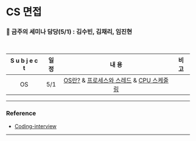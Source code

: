 # CS 면접




### :microphone: 금주의 세미나 담당(5/1) : 김수빈, 김채리, 임진현

<br>

| S u b j e c t | 일 정 |                            내 용                             | 비 고 |
| :-----------: | :---: | :----------------------------------------------------------: | :---: |
|      OS       |  5/1  | [OS란?](https://github.com/windy825/Study_box/blob/master/CS면접/1.OS/OS-1._OS란.md) & [프로세스와 스레드](https://github.com/windy825/Study_box/blob/master/CS면접/1.OS/OS-2._프로세스와_스레드.md) & [CPU 스케줄링](https://github.com/windy825/Study_box/blob/master/CS면접/1.OS/OS-3._CPU_스케줄링.md) |       |





<hr>


### Reference

- [Coding-interview](https://github.com/qkraudghgh/coding-interview)

<hr>


